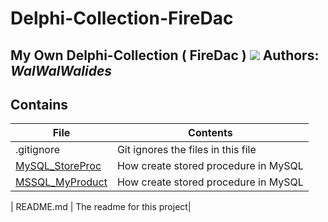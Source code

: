 # Delphi-Collection-FireDac
My Own Delphi-Collection ( FireDac ) 
![](Delphi-Collection-FireDac.jpg)
**Authors:**  *WalWalWalides*
------

## Contains

| File | Contents | 
| --- | --- |
| .gitignore | Git ignores the files in this file |
|[MySQL_StoreProc](https://github.com/walwalwalides/Delphi-Collection/tree/master/MySQL_StoreProc)|How create stored procedure in MySQL|
|[MSSQL_MyProduct](https://github.com/walwalwalides/Delphi-Collection/tree/master/MySQL_StoreProc)|How create stored procedure in MySQL|


| README.md | The readme for this project|

